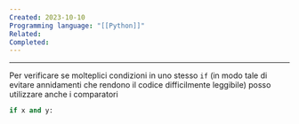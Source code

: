 ```yaml
---
Created: 2023-10-10
Programming language: "[[Python]]"
Related: 
Completed:
---
```

---
Per verificare se molteplici condizioni in uno stesso `if` (in modo tale di evitare annidamenti che rendono il codice difficilmente leggibile) posso utilizzare anche i comparatori
```python
if x and y:
	
```
